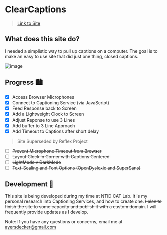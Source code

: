# ClearCaptions
>[Link to Site](https://ayersdecker.github.io/ClearCaptions-Site/)

## What does this site do? 
I needed a simplistic way to pull up captions on a computer. The goal is to make an easy to use site that did just one thing, closed captions.

![image](https://github.com/ayersdecker/ClearCaptions-Site/assets/69859630/4fb917aa-cdf3-4d73-b261-dc3a2ef7a55b)


## Progress 🏙
- [x] Access Browser Microphones
- [x] Connect to Captioning Service (via JavaScript)
- [x] Feed Response back to Screen
- [x] Add a Lightweight Clock to Screen
- [x] Adjust Reponse to use 3 Lines
- [x] Add buffer to 3 Line Approach
- [x] Add Timeout to Captions after short delay

> Site Superseded by Reflex Project

- [ ] <del>Prevent Microphone Timeout from Browser</del> 
- [ ] <del>Layout Clock in Corner with Captions Centered</del>
- [ ] <del>LightMode v DarkMode</del>
- [ ] <del>Text-Scaling and Font Options (OpenDyslexic and SuperSans)</del>

## Development 🚧
This site is being developed during my time at NTID CAT Lab. It is my personal research into Captioning Services, and how to create one. <del>I plan to finish the site to some capacity and publish it with a custom domain</del>. I will frequently provide updates as I develop.

Note: If you have any questions or concerns, email me at ayersdecker@gmail.com
